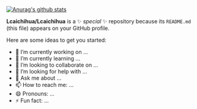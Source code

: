 
[![Anurag's github stats](https://github-readme-stats.vercel.app/api?username=Lcaichihua&hide=contribs,prs&show_icons=true?theme=radical)](https://github.com/Lcaichihua)


**Lcaichihua/Lcaichihua** is a ✨ _special_ ✨ repository because its `README.md` (this file) appears on your GitHub profile.




Here are some ideas to get you started:

- 🔭 I’m currently working on ...
- 🌱 I’m currently learning ...
- 👯 I’m looking to collaborate on ...
- 🤔 I’m looking for help with ...
- 💬 Ask me about ...
- 📫 How to reach me: ...
- 😄 Pronouns: ...
- ⚡ Fun fact: ...

